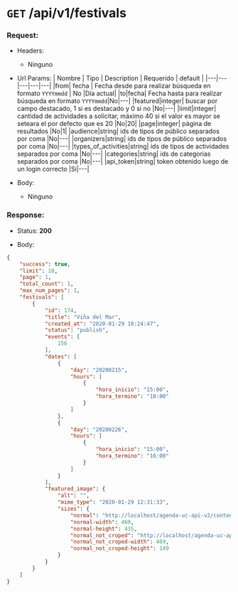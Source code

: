 # `GET` /api/v1/festivals

### Request:

+ Headers:    
  + Ninguno

+ Url Params:
| Nombre  | Tipo | Description   |  Requerido | default |
|---|---|---|---|---|
|from| fecha  |  Fecha desde para realizar búsqueda en formato `YYYYmmdd`   | No |Día actual|
|to|fecha| Fecha hasta para realizar búsqueda en formato `YYYYmmdd`|No|---|
|featured|integer| buscar por campo destacado, 1 si es destacado y 0 si no  |No|---|
|limit|integer| cantidad de actividades a solicitar, máximo 40 si el valor es mayor se seteara el por defecto que es 20  |No|20|
|page|integer| página de resultados  |No|1|
|audience|string| ids de tipos de público separados por coma  |No|---|
|organizers|string| ids de tipos de público separados por coma  |No|---|
|types_of_activities|string| ids de tipos de actividades separados por coma  |No|---|
|categories|string| ids de categorias separados por coma  |No|---|
|api_token|string| token obtenido luego de un login correcto  |Si|---|

+ Body: 
  + Ninguno

### Response:

+ Status: **200**

+ Body:
```json
{
    "success": true,
    "limit": 10,
    "page": 1,
    "total_count": 1,
    "max_num_pages": 1,
    "festivals": [
        {
            "id": 174,
            "title": "Viña del Mar",
            "created_at": "2020-01-29 18:24:47",
            "status": "publish",
            "events": [
                156
            ],
            "dates": [
                {
                    "day": "20200215",
                    "hours": [
                        {
                            "hora_inicio": "15:00",
                            "hora_termino": "18:00"
                        }
                    ]
                },
                {
                    "day": "20200226",
                    "hours": [
                        {
                            "hora_inicio": "15:00",
                            "hora_termino": "16:00"
                        }
                    ]
                }
            ],
            "featured_image": {
                "alt": "",
                "mime_type": "2020-01-29 12:31:33",
                "sizes": {
                    "normal": "http://localhost/agenda-uc-api-v2/content/uploads/2020/01/single-469x435.png",
                    "normal-width": 469,
                    "normal-height": 435,
                    "normal_not_croped": "http://localhost/agenda-uc-api-v2/content/uploads/2020/01/single-469x149.png",
                    "normal_not_croped-width": 469,
                    "normal_not_croped-height": 149
                }
            }
        }
    ]
}
```